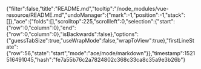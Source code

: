 {"filter":false,"title":"README.md","tooltip":"/node_modules/vue-resource/README.md","undoManager":{"mark":-1,"position":-1,"stack":[]},"ace":{"folds":[],"scrolltop":225,"scrollleft":0,"selection":{"start":{"row":0,"column":0},"end":{"row":0,"column":0},"isBackwards":false},"options":{"guessTabSize":true,"useWrapMode":false,"wrapToView":true},"firstLineState":{"row":56,"state":"start","mode":"ace/mode/markdown"}},"timestamp":1521516491045,"hash":"fe7a55b76c2a7824802c368c33ca8c35a9e3b26b"}